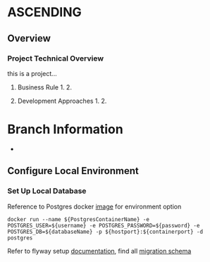 # ASCENDING
## Overview
### Project Technical Overview
this is a project...
1. Business Rule
    1.
    2.
   
2. Development Approaches
    1.
    2.
# Branch Information
*


## Configure Local Environment 
### Set Up Local Database
Reference to Postgres docker [image]() for environment option
```
docker run --name ${PostgresContainerName} -e POSTGRES_USER=${username} -e POSTGRES_PASSWORD=${password} -e POSTGRES_DB=${databaseName} -p ${hostport}:${containerport} -d postgres
```
Refer to flyway setup [documentation](https://flywaydb.org/documentation/), find all [migration schema](src/main/resources/db/migrate)

